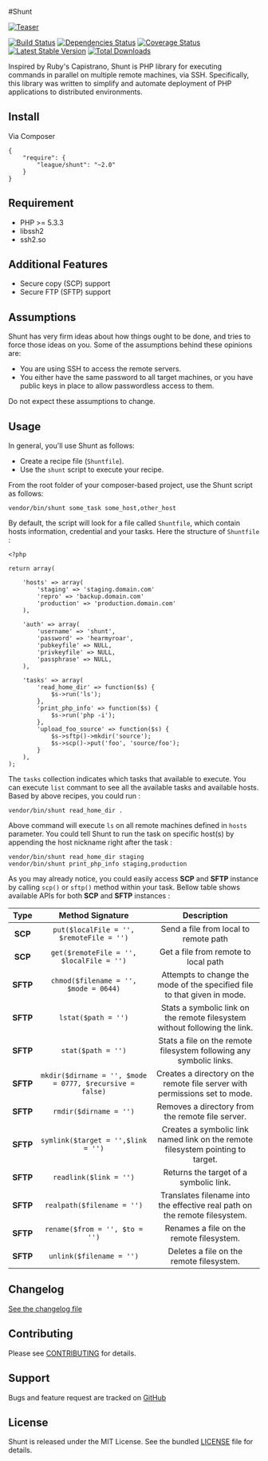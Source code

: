 #Shunt

[![Teaser](https://imgur.com/L0sAfPk)](https://github.com/php-loep/shunt)

[![Build Status](https://secure.travis-ci.org/php-loep/shunt.png?branch=master)](http://travis-ci.org/php-loep/shunt) [![Dependencies Status](https://d2xishtp1ojlk0.cloudfront.net/d/6064030)](http://depending.in/php-loep/shunt) [![Coverage Status](https://coveralls.io/repos/php-loep/shunt/badge.png?branch=master)](https://coveralls.io/r/php-loep/shunt?branch=master) [![Latest Stable Version](https://poser.pugx.org/league/shunt/v/stable.png)](https://packagist.org/packages/league/shunt) [![Total Downloads](https://poser.pugx.org/league/shunt/downloads.png)](https://packagist.org/packages/league/shunt)

Inspired by Ruby's Capistrano, Shunt is PHP library for executing commands in parallel on multiple remote machines, via SSH. Specifically, this library was written to simplify and automate deployment of PHP applications to distributed environments.

## Install

Via Composer

    {
        "require": {
            "league/shunt": "~2.0"
        }
    }
    
## Requirement

* PHP >= 5.3.3
* libssh2
* ssh2.so

## Additional Features

* Secure copy (SCP) support
* Secure FTP (SFTP) support

## Assumptions

Shunt has very firm ideas about how things ought to be done, and tries to force those ideas on you. Some of the assumptions behind these opinions are:

* You are using SSH to access the remote servers.
* You either have the same password to all target machines, or you have public keys in place to allow passwordless access to them.

Do not expect these assumptions to change.

## Usage
In general, you'll use Shunt as follows:

* Create a recipe file (`Shuntfile`).
* Use the `shunt` script to execute your recipe.

From the root folder of your composer-based project, use the Shunt script as follows:

	vendor/bin/shunt some_task some_host,other_host

By default, the script will look for a file called `Shuntfile`, which contain hosts information, credential and your tasks. Here the structure of `Shuntfile` :

	<?php

	return array(

		'hosts' => array(
			'staging' => 'staging.domain.com'
			'repro' => 'backup.domain.com'
			'production' => 'production.domain.com'
		),

		'auth' => array(
			'username' => 'shunt',
			'password' => 'hearmyroar',
			'pubkeyfile' => NULL,
			'privkeyfile' => NULL,
			'passphrase' => NULL,
		),

		'tasks' => array(
			'read_home_dir' => function($s) {
				$s->run('ls');
			},
			'print_php_info' => function($s) {
				$s->run('php -i');
			},
			'upload_foo_source' => function($s) {
				$s->sftp()->mkdir('source');
				$s->scp()->put('foo', 'source/foo');
			}
		),
	);

The `tasks` collection indicates which tasks that available to execute. You can execute `list` commant to see all the available tasks and available hosts. Based by above recipes, you could run :

	vendor/bin/shunt read_home_dir .

Above command will execute `ls` on all remote machines defined in `hosts` parameter. You could tell Shunt to run the task on specific host(s) by appending the host nickname right after the task :

	vendor/bin/shunt read_home_dir staging
	vendor/bin/shunt print_php_info staging,production

As you may already notice, you could easily access **SCP** and **SFTP** instance by calling `scp()` or `sftp()` method within your task. Bellow table shows available APIs for both **SCP** and **SFTP** instances :

| Type | Method Signature | Description
| :---: | :---: | :---: |
| **SCP** | `put($localFile = '', $remoteFile = '')` | Send a file from local to remote path |
| **SCP** | `get($remoteFile = '', $localFile = '')` | Get a file from remote to local path |
| **SFTP** | `chmod($filename = '', $mode = 0644)` | Attempts to change the mode of the specified file to that given in mode. |
| **SFTP** | `lstat($path = '')` | Stats a symbolic link on the remote filesystem without following the link. |
| **SFTP** | `stat($path = '')` | Stats a file on the remote filesystem following any symbolic links. |
| **SFTP** | `mkdir($dirname = '', $mode = 0777, $recursive = false)` | Creates a directory on the remote file server with permissions set to mode. |
| **SFTP** | `rmdir($dirname = '')` | Removes a directory from the remote file server. |
| **SFTP** | `symlink($target = '',$link = '')` | Creates a symbolic link named link on the remote filesystem pointing to target. |
| **SFTP** | `readlink($link = '')` | Returns the target of a symbolic link. |
| **SFTP** | `realpath($filename = '')` | Translates filename into the effective real path on the remote filesystem. |
| **SFTP** | `rename($from = '', $to = '')` | Renames a file on the remote filesystem. |
| **SFTP** | `unlink($filename = '')` | Deletes a file on the remote filesystem. |


Changelog
---------

[See the changelog file](https://github.com/php-loep/shunt/blob/master/CHANGELOG.md)

Contributing
------------

Please see [CONTRIBUTING](https://github.com/php-loep/shunt/blob/master/CONTRIBUTING.md) for details.

Support
-------

Bugs and feature request are tracked on [GitHub](https://github.com/php-loep/shunt/issues)


License
-------

Shunt is released under the MIT License. See the bundled
[LICENSE](https://github.com/php-loep/shunt/blob/master/LICENSE) file for details.

